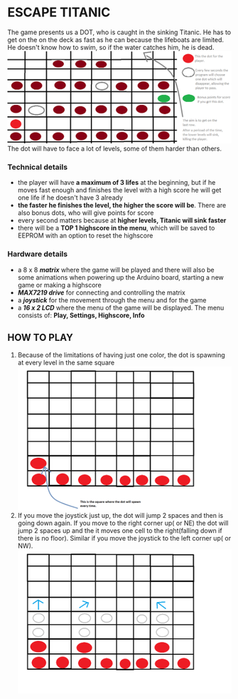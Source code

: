 # ESCAPE TITANIC

The game presents us a DOT, who is caught in the sinking Titanic. He has to get on the on the deck as fast as he can because the lifeboats are limited. He doesn't know how to swim, so if the water catches him, he is dead.
![The map of the Titanic](./images/matrix_drawn_dots.png)
The dot will have to face a lot of levels, some of them harder than others.

### Technical details
  * the player will have **a maximum of 3 lifes** at the beginning, but if he moves fast enough and finishes the level with a high score he will get one life if he doesn't have 3 already
  * **the faster he finishes the level, the higher the score will be**. There are also bonus dots, who will give points for score
  * every second matters because at **higher levels, Titanic will sink faster**
  * there will be a **TOP 1 highscore in the menu**, which will be saved to EEPROM with an option to reset the highscore
  
### Hardware details
  * a 8 x 8 **_matrix_** where the game will be played and there will also be some animations when powering up the Arduino board, starting a new game or making a highscore
  * **_MAX7219 drive_** for connecting and controlling the matrix
  * a **_joystick_** for the movement through the menu and for the game
  * a **_16 x 2 LCD_** where the menu of the game will be displayed. The menu consists of: **Play, Settings, Highscore, Info**
  
## HOW TO PLAY
  1. Because of the limitations of having just one color, the dot is spawning at every level in the same square
     ![Spawn of the dot](./images/spawn.png)
  2. If you move the joystick just up, the dot will jump 2 spaces and then is going down again. If you move to the right corner up( or NE)
  the dot will jump 2 spaces up and the it moves one cell to the right(falling down if there is no floor). Similar if you move the joystick to the left corner up( or NW).
     ![Types of jump](./images/typesJump.png)
